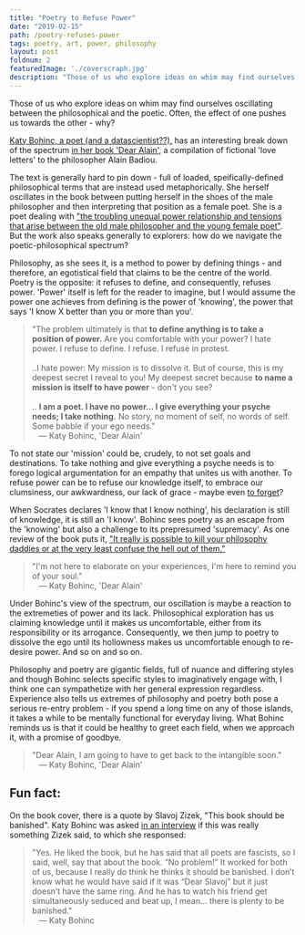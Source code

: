 ```yaml
---
title: "Poetry to Refuse Power"
date: "2019-02-15"
path: /poetry-refuses-power
tags: poetry, art, power, philosophy
layout: post
foldnum: 2
featuredImage: './coverscraph.jpg'
description: "Those of us who explore ideas on whim may find ourselves oscillating between the philosophical and the poetic. Often, the effect of one pushes us towards the other - why?"
---
```


Those of us who explore ideas on whim may find ourselves oscillating between the philosophical and the poetic. Often, the effect of one pushes us towards the other - why? 

[Katy Bohinc, a poet (and a datascientist??),](http://www.katybohinc.com/bio/) has an interesting break down of the spectrum [in her book 'Dear Alain'](https://www.amazon.ca/Dear-Alain-Katy-Bohinc/dp/0927920115), a compilation of fictional 'love letters' to the philosopher Alain Badiou. 

The text is generally hard to pin down - full of loaded, speifically-defined philosophical terms that are instead used metaphorically. She herself oscillates in the book between putting herself in the shoes of the male philosopher and then interpreting that position as a female poet. She is a poet dealing with ["the troubling unequal power relationship and tensions that arise between the old male philosopher and the young female poet"](https://blog.bestamericanpoetry.com/the_best_american_poetry/2015/06/notes-on-confession-part-two-by-sandra-simonds.html). But the work also speaks generally to explorers: how do we navigate the poetic-philosophical spectrum?

Philosophy, as she sees it, is a method to power by defining things - and therefore, an egotistical field that claims to be the centre of the world. Poetry is the opposite: it refuses to define, and consequently, refuses power. 'Power' itself is left for the reader to imagine, but I would assume the power one achieves from defining is the power of 'knowing', the power that says 'I know X better than you or more than you'. 

> "The problem ultimately is that **to define anything is to take a position of power.** Are you comfortable with your power? I hate power. I refuse to define. I refuse. I refuse in protest.<br /><br />
..I hate power: My mission is to dissolve it. But of course, this is my deepest secret I reveal to you! My deepest secret because **to name a mission is itself to have power** - don't you see?<br /><br />
.. **I am a poet. I have no power... I give everything your psyche needs; I take nothing.** No story, no moment of self, no words of self. Some babble if your ego needs."
<br />&nbsp;&nbsp; &mdash; Katy Bohinc, 'Dear Alain'

To not state our 'mission' could be, crudely, to not set goals and destinations. To take nothing and give everything a psyche needs is to forego logical argumentation for an empathy that unites us with another. To refuse power can be to refuse our knowledge itself, to embrace our clumsiness, our awkwardness, our lack of grace - maybe even [to forget](./almost-beautiful-enough-to-forget)?

When Socrates declares 'I know that I know nothing', his declaration is still of knowledge, it is still an 'I know'. Bohinc sees poetry as an escape from the 'knowing' but also a challenge to its prepresumed 'supremacy'. As one review of the book puts it, ["It really is possible to kill your philosophy daddies or at the very least confuse the hell out of them."](https://blog.bestamericanpoetry.com/the_best_american_poetry/2015/06/notes-on-confession-part-two-by-sandra-simonds.html)

> "I'm not here to elaborate on your experiences, I'm here to remind you of your soul."
<br />&nbsp;&nbsp; &mdash; Katy Bohinc, 'Dear Alain'

Under Bohinc's view of the spectrum, our oscillation is maybe a reaction to the extremeties of power and its lack. Philosophical exploration has us claiming knowledge until it makes us uncomfortable, either from its responsibility or its arrogance. Consequently, we then jump to poetry to dissolve the ego until its hollowness makes us uncomfortable enough to re-desire power. And so on and so on.

Philosophy and poetry are gigantic fields, full of nuance and differing styles and though Bohinc selects specific styles to imaginatively engage with, I think one can sympathetize with her general expression regardless. Experience also tells us extremes of philosophy and poetry both pose a serious re-entry problem - if you spend a long time on any of those islands, it takes a while to be mentally functional for everyday living. What Bohinc reminds us is that it could be healthy to greet each field, when we approach it, with a promise of goodbye.

> "Dear Alain, I am going to have to get back to the intangible soon."
<br />&nbsp;&nbsp; &mdash; Katy Bohinc, 'Dear Alain'

## Fun fact:

On the book cover, there is a quote by Slavoj Zizek, "This book should be banished". Katy Bohinc was asked [in an interview](https://www.openlettersmonthly.com/interview-with-katy-bohinc-author-of-dear-alain/) if this was really something Zizek said, to which she responsed:

> "Yes. He liked the book, but he has said that all poets are fascists, so I said, well, say that about the book. “No problem!” It worked for both of us, because I really do think he thinks it should be banished. I don’t know what he would have said if it was “Dear Slavoj” but it just doesn’t have the same ring. And he has to watch his friend get simultaneously seduced and beat up, I mean… there is plenty to be banished." 
<br />&nbsp;&nbsp; &mdash; Katy Bohinc

